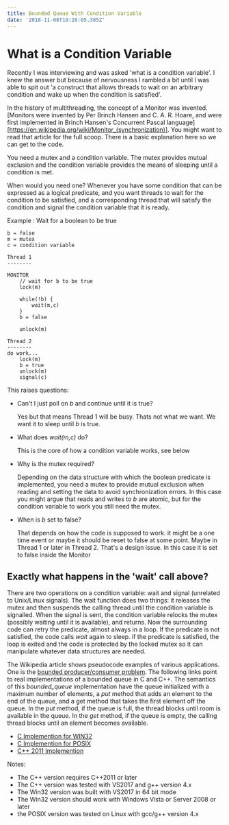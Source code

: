 ```yaml
---
title: Bounded Queue With Condition Variable
date: '2018-11-08T19:28:05.385Z'
---
```


# What is a Condition Variable

Recently I was interviewing and was asked 'what is a condition variable'. I knew the answer but because
of nervousness I rambled a bit until I was able to spit out 'a construct that allows threads to wait on
an arbitrary condition and wake up when the condition is satisfied'. 

In the history of multithreading, the concept of a Monitor was invented. [Monitors were invented by Per Brinch Hansen and C. A. R. Hoare, and were first implemented in Brinch Hansen's Concurrent Pascal language] [https://en.wikipedia.org/wiki/Monitor_(synchronization)]. You might want to read that article for the full scoop. There is a basic explanation here so we can get to the code.

You need a mutex and a condition variable. The mutex provides mutual exclusion and the condition variable provides the means of sleeping until a condition is met.

When would you need one? Whenever you have some condition that can be expressed as a logical predicate, and you want threads to wait for the condition to be satisfied, and a corresponding thread that will satisfy the condition and signal the condition variable that it is ready.

Example : Wait for a boolean to be true

```
b = false
m = mutex
c = condition variable

Thread 1
--------

MONITOR
    // wait for b to be true
    lock(m)

    while(!b) {
        wait(m,c)
    }
    b = false

    unlock(m)

Thread 2
--------
do work...
    lock(m)
    b = true
    unlock(m)
    signal(c)
```

This raises questions:
* Can't I just poll on *b* and continue until it is true? 

    Yes but that means Thread 1 will be busy. Thats not what we want. We want it to sleep
    until *b* is true.
* What does *wait(m,c)* do?    

    This is the core of how a condition variable works, see below
* Why is the mutex required?

    Depending on the data structure with which the boolean predicate
    is implemented, you need a mutex to provide mutual exclusion when
    reading and setting the data to avoid synchronization errors. In this case you 
    might argue that reads and writes to *b* are atomic, but for the condition variable
    to work you still need the mutex. 
* When is *b* set to false?

    That depends on how the code is supposed to work. it might be a one
    time event or maybe it should be reset to false at some point. Maybe 
    in Thread 1 or later in Thread 2. That's a design issue. In this case it is set to
    false inside the Monitor 

## Exactly what happens in the 'wait' call above?

There are two operations on a condition variable: wait and signal (unrelated to Unix/Linux signals).
The wait function does two things: it releases the mutex and then suspends the calling thread until
the condition variable is signalled. When the signal is sent, the condition variable relocks the mutex 
(possibly waiting until it is available), and returns. Now the surrounding code can retry the predicate,
almost always in a loop. If the predicate is not satisfied, the code calls *wait* again to sleep.
if the predicate is satisfied, the loop is exited and the code is protected by the locked mutex so 
it can manipulate whatever data structures are needed.

The Wikipedia article shows pseudocode examples of various applications. One is the [bounded producer/consumer
problem](https://en.wikipedia.org/wiki/Monitor_\(synchronization\)#Solving_the_bounded_producer/consumer_problem).
The following links point to real implementations of a bounded queue in C and C++. The semantics of this *bounded_queue* 
implementation have the queue initialized with a maximum number of elements, a *put* method that adds an element to the end of the queue, and a get method that takes the first element off the queue. In the *put* method, if the queue is full,
the thread blocks until room is available in the queue. In the *get* method, if the queue is empty, the calling
thread blocks until an element becomes available. 

* [C Implemention for WIN32](https://github.com/dmh2000/condvar/blob/master/win32/cv-win32.c)
* [C Implemention for POSIX](https://github.com/dmh2000/condvar/tree/master/posix/cv-posix.c)
* [C++ 2011 Implemention](https://github.com/dmh2000/condvar/tree/master/cpp/cv-cpp.cpp)

Notes:
* The C++ version requires C++2011 or later
* The C++ version was tested with VS2017 and g++ version 4.x
* The Win32 version was built with VS2017 in 64 bit mode
* The Win32 version should work with Windows Vista or Server 2008 or later
* the POSIX version was tested on Linux with gcc/g++ version 4.x

